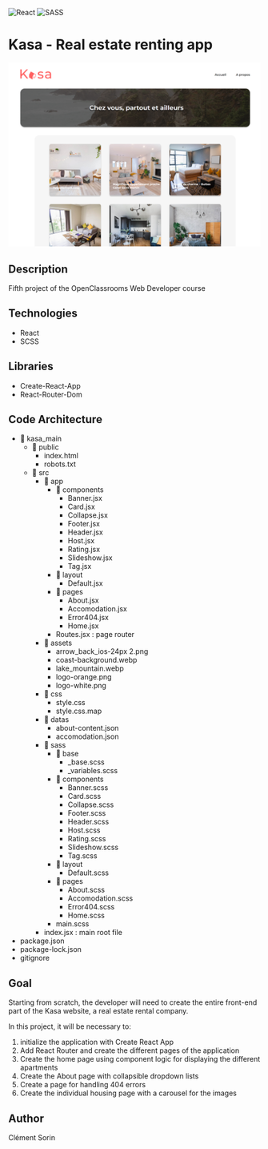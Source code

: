 ![React](https://img.shields.io/badge/react-%2320232a.svg?style=for-the-badge&logo=react&logoColor=%2361DAFB) ![SASS](https://img.shields.io/badge/SASS-hotpink.svg?style=for-the-badge&logo=SASS&logoColor=white)

# Kasa - Real estate renting app

<img src="./src/assets/kasa_screenshot.png" alt="kasa homepage screenshot" width="800" />

## Description

Fifth project of the OpenClassrooms Web Developer course

## Technologies

-   React
-   SCSS

## Libraries

-   Create-React-App
-   React-Router-Dom

## Code Architecture

-   📂 kasa_main
    -   📂 public
        -   index.html
        -   robots.txt
    -   📂 src
        -   📂 app
            -   📂 components
                -   Banner.jsx
                -   Card.jsx
                -   Collapse.jsx
                -   Footer.jsx
                -   Header.jsx
                -   Host.jsx
                -   Rating.jsx
                -   Slideshow.jsx
                -   Tag.jsx
            -   📂 layout
                -   Default.jsx
            -   📂 pages
                -   About.jsx
                -   Accomodation.jsx
                -   Error404.jsx
                -   Home.jsx
            -   Routes.jsx : page router
        -   📂 assets
            -   arrow_back_ios-24px 2.png
            -   coast-background.webp
            -   lake_mountain.webp
            -   logo-orange.png
            -   logo-white.png
        -   📂 css
            -   style.css
            -   style.css.map
        -   📂 datas
            -   about-content.json
            -   accomodation.json
        -   📂 sass
            -   📂 base
                -   \_base.scss
                -   \_variables.scss
            -   📂 components
                -   Banner.scss
                -   Card.scss
                -   Collapse.scss
                -   Footer.scss
                -   Header.scss
                -   Host.scss
                -   Rating.scss
                -   Slideshow.scss
                -   Tag.scss
            -   📂 layout
                -   Default.scss
            -   📂 pages
                -   About.scss
                -   Accomodation.scss
                -   Error404.scss
                -   Home.scss
            -   main.scss
        -   index.jsx : main root file
-   package.json
-   package-lock.json
-   gitignore

## Goal

Starting from scratch, the developer will need to create the entire front-end part of the Kasa website, a real estate rental company.

In this project, it will be necessary to:

1. initialize the application with Create React App
2. Add React Router and create the different pages of the application
3. Create the home page using component logic for displaying the different apartments
4. Create the About page with collapsible dropdown lists
5. Create a page for handling 404 errors
6. Create the individual housing page with a carousel for the images

## Author

Clément Sorin
